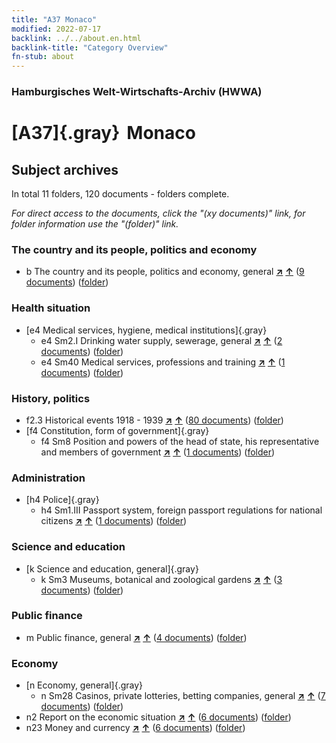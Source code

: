 ```yaml
---
title: "A37 Monaco"
modified: 2022-07-17
backlink: ../../about.en.html
backlink-title: "Category Overview"
fn-stub: about
---
```


### Hamburgisches Welt-Wirtschafts-Archiv (HWWA)

# [A37]{.gray}&#8201; Monaco&#160; 







## Subject archives







In total 11 folders, 120 documents - folders complete.

_For direct access to the documents, click the "(xy documents)" link, for folder information use the "(folder)" link._



### The country and its people, politics and economy

- b The country and its people, politics and economy, general [**&nearr;**](../../../subject/i/144196/about.en.html "The country and its people, politics and economy, general (all over the world)") [**&uarr;**](../../../subject/about.en.html#b "Subject category system") (<a href="https://pm20.zbw.eu/iiifview/folder/sh/141013,144196" title="about: Monaco : The country and its people, politics and economy, general" target="_blank">9 documents</a>) ([folder](../../../../folder/sh/1410xx/141013/1441xx/144196/about.en.html))

### Health situation

- [e4 Medical services, hygiene, medical institutions]{.gray}
  - e4 Sm2.I Drinking water supply, sewerage, general [**&nearr;**](../../../subject/i/144268/about.en.html "Drinking water supply, sewerage, general (all over the world)") [**&uarr;**](../../../subject/about.en.html#e4_Sm2.I "Subject category system") (<a href="https://pm20.zbw.eu/iiifview/folder/sh/141013,144268" title="about: Monaco : Drinking water supply, sewerage, general" target="_blank">2 documents</a>) ([folder](../../../../folder/sh/1410xx/141013/1442xx/144268/about.en.html))
  - e4 Sm40 Medical services, professions and training [**&nearr;**](../../../subject/i/153591/about.en.html "Medical services, professions and training (all over the world)") [**&uarr;**](../../../subject/about.en.html#e4_Sm40 "Subject category system") (<a href="https://pm20.zbw.eu/iiifview/folder/sh/141013,153591" title="about: Monaco : Medical services, professions and training" target="_blank">1 documents</a>) ([folder](../../../../folder/sh/1410xx/141013/1535xx/153591/about.en.html))

### History, politics

- f2.3 Historical events 1918 - 1939 [**&nearr;**](../../../subject/i/181391/about.en.html "Historical events 1918 - 1939 (all over the world)") [**&uarr;**](../../../subject/about.en.html#f2.3 "Subject category system") (<a href="https://pm20.zbw.eu/iiifview/folder/sh/141013,181391" title="about: Monaco : Historical events 1918 - 1939" target="_blank">80 documents</a>) ([folder](../../../../folder/sh/1410xx/141013/1813xx/181391/about.en.html))
- [f4 Constitution, form of government]{.gray}
  - f4 Sm8 Position and powers of the head of state, his representative and members of government [**&nearr;**](../../../subject/i/144365/about.en.html "Position and powers of the head of state, his representative and members of government (all over the world)") [**&uarr;**](../../../subject/about.en.html#f4_Sm8 "Subject category system") (<a href="https://pm20.zbw.eu/iiifview/folder/sh/141013,144365" title="about: Monaco : Position and powers of the head of state, his representative and members of government" target="_blank">1 documents</a>) ([folder](../../../../folder/sh/1410xx/141013/1443xx/144365/about.en.html))

### Administration

- [h4 Police]{.gray}
  - h4 Sm1.III Passport system, foreign passport regulations for national citizens [**&nearr;**](../../../subject/i/144669/about.en.html "Passport system, foreign passport regulations for national citizens (all over the world)") [**&uarr;**](../../../subject/about.en.html#h4_Sm1.III "Subject category system") (<a href="https://pm20.zbw.eu/iiifview/folder/sh/141013,144669" title="about: Monaco : Passport system, foreign passport regulations for national citizens" target="_blank">1 documents</a>) ([folder](../../../../folder/sh/1410xx/141013/1446xx/144669/about.en.html))

### Science and education

- [k Science and education, general]{.gray}
  - k Sm3 Museums, botanical and zoological gardens [**&nearr;**](../../../subject/i/144754/about.en.html "Museums, botanical and zoological gardens (all over the world)") [**&uarr;**](../../../subject/about.en.html#k_Sm3 "Subject category system") (<a href="https://pm20.zbw.eu/iiifview/folder/sh/141013,144754" title="about: Monaco : Museums, botanical and zoological gardens" target="_blank">3 documents</a>) ([folder](../../../../folder/sh/1410xx/141013/1447xx/144754/about.en.html))

### Public finance

- m Public finance, general [**&nearr;**](../../../subject/i/144809/about.en.html "Public finance, general (all over the world)") [**&uarr;**](../../../subject/about.en.html#m "Subject category system") (<a href="https://pm20.zbw.eu/iiifview/folder/sh/141013,144809" title="about: Monaco : Public finance, general" target="_blank">4 documents</a>) ([folder](../../../../folder/sh/1410xx/141013/1448xx/144809/about.en.html))

### Economy

- [n Economy, general]{.gray}
  - n Sm28 Casinos, private lotteries, betting companies, general [**&nearr;**](../../../subject/i/145824/about.en.html "Casinos, private lotteries, betting companies, general (all over the world)") [**&uarr;**](../../../subject/about.en.html#n_Sm28 "Subject category system") (<a href="https://pm20.zbw.eu/iiifview/folder/sh/141013,145824" title="about: Monaco : Casinos, private lotteries, betting companies, general" target="_blank">7 documents</a>) ([folder](../../../../folder/sh/1410xx/141013/1458xx/145824/about.en.html))
- n2 Report on the economic situation [**&nearr;**](../../../subject/i/144972/about.en.html "Report on the economic situation (all over the world)") [**&uarr;**](../../../subject/about.en.html#n2 "Subject category system") (<a href="https://pm20.zbw.eu/iiifview/folder/sh/141013,144972" title="about: Monaco : Report on the economic situation" target="_blank">6 documents</a>) ([folder](../../../../folder/sh/1410xx/141013/1449xx/144972/about.en.html))
- n23 Money and currency [**&nearr;**](../../../subject/i/145305/about.en.html "Money and currency (all over the world)") [**&uarr;**](../../../subject/about.en.html#n23 "Subject category system") (<a href="https://pm20.zbw.eu/iiifview/folder/sh/141013,145305" title="about: Monaco : Money and currency" target="_blank">6 documents</a>) ([folder](../../../../folder/sh/1410xx/141013/1453xx/145305/about.en.html))







